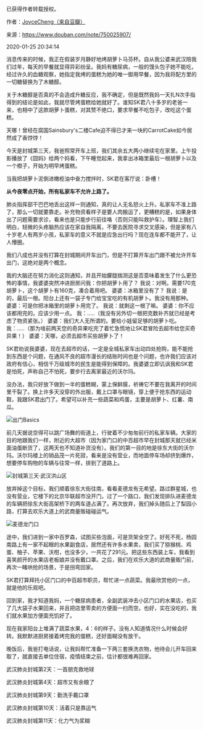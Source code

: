 已获得作者转载授权。


作者：[JoyceCheng（来自豆瓣）](https://www.douban.com/people/30298116/)


来源：https://www.douban.com/note/750025907/


2020-01-25 20:34:14


消息传来的时候，我正在假装岁月静好地烤胡萝卜马芬杯。自从我公婆来武汉陪我们过年，每天的早餐就显得异彩纷呈。我妈有糖尿病，一般的馒头包子她不能吃，经过许久的血糖观察，她指定我烤的蛋糕为她的唯一御用早餐，因为我将配方里的一切糖替换为了木糖醇。  

关于木糖醇是否真的不会造成升糖反应，我不确定，但是既然我妈一天扎N次手指得到的结论是如此，我就尽管烤蛋糕给她就好了。谁知SK君八十多岁的老爸一来，也相中了这款胡萝卜蛋糕，对其赞不绝口，要求早餐不吃包子，改吃这个蛋糕。  

天哪！曾经在腐国Sainsbury's二楼Cafe迫不得已才来一块的CarrotCake如今居然成了香饽饽！  

今天是封城第三天，我爸照常开车上班，我们其余五大两小继续宅在家里。上午投影播放了《囧妈》给两个妈看，下午睡觉起来，我拿出冰箱里最后一根胡萝卜以及一个橙子，开始为明早烤蛋糕。  

当我把胡萝卜泥倒进橄榄油中奋力搅拌时，SK君在客厅说：卧槽！  

**从今夜零点开始，所有私家车不允许上路了。**  

肺炎指挥部干巴巴地丢出这样一则通知，真的让人无名怒火上升。私家车不准上路了，那么一切就要靠走。补充物资看样子是要人肉搬运了，更糟糕的是，如果身体出了问题需要求诊，看来也是只能步行前往咯（否则只能叫救护车）。理智上我们明白，轻微的头疼脑热应该在家自我隔离，不要去医院寻求交叉感染，但是家有八十岁老人有两岁小孩，私家车的意义不就是应急出行吗？现在连车都不能开了，让人懵圈。  

我们八成也并没有打算在封城期间开车出门，但是不打算开车出门跟不被允许开车出门，这绝对是两个概念。  

我的大脑还在努力消化这则通知，并且开始朦胧揣测这是否意味着发生了什么更恐怖的事情，我婆婆突然冲进厨房问我：你把胡萝卜用了？
我说：对啊。需要170克胡萝卜，这个胡萝卜有160克，凑合着用吧。
婆婆：冰箱里没有了？
我说：是的，最后一根。阳台上还有一袋子专门给宝宝吃的有机胡萝卜。我没有用那种。
婆婆：可是你把冰箱里的胡萝卜用完了。
我说：就剩这一根了嘛。
婆婆：你不应该都用完的。应该少用一点。
我：.....（我没有另外切一根把克数补齐就已经是考虑了物资紧张。）
婆婆：我们大人无所谓的。要给小娃留足够的胡萝卜吃。
我：.....（那为啥前两天您的奇异果吃完了着忙急慌地让SK君冒险去超市给您买奇异果！）
婆婆：天哪，必须去超市买些胡萝卜了！  

SK君劝说我婆婆，现在去超市的话，一定是全城私家车出动四处抢购，能不能抢到东西是个问题，在通风不良的超市漫长的结账时间也是个问题，也许我们应该对政府有信心，相信千万级城市的民生是能得到保障的。我婆婆立即讥讽我和SK君是怕死，声称自己不怕死，要步行去离家最近的沃尔玛。  

没办法，我只好放下做到一半的蛋糕糊，蒙上保鲜膜，祈祷它不要在我离开的时间里干裂了。换上许多天没穿的外出服，戴上口罩与眼镜，穿上便于抢东西的运动鞋，我跟SK君出门了。希望可以补充一些蔬菜和鸡蛋，主要是胡萝卜、红薯、南瓜。  

![出门Basics](./pic/01-25-JoyceCheng-当车辆不能再上路1.jpg)

前几天据说空得可以跳广场舞的街道上，行驶着不少匆匆前行的私家车辆。大家的目的地跟我们一样，附近的大超市（因为家门口的中百超市早在封城那天就已经米面油蛋断货了，这两天也不知道补货没有）。我们的第一目的地是徐东大街的沃尔玛。沃尔玛楼上的销品茂一片死寂，看来是没有营业，而地面停车场却挤到爆炸，想要停车购物的车辆与往常一样，排到了道路上。  

![封城第三天·武汉洪山区](./pic/01-25-JoyceCheng-当车辆不能再上路2.jpg)

放弃掉这个目标，我们顺着徐东大街往南，看看麦德龙有无希望。路过群星城，也没有营业，它楼下的北京华联超市没开门。过了一个路口，我们发现排队进麦德龙的车辆把徐东大街高架桥下的两车道占满了。再次放弃，我们掉头随后上了梨园小路，打算去欢乐大道上的武商量贩碰碰运气。 

![麦德龙门口](./pic/01-25-JoyceCheng-当车辆不能再上路3.jpg) 

途中，我们进到一家中百罗森，试图买些泡面，可是货架全空了。好死不死，杨园南路上有一家不起眼的水果副食店，居然还有许多水果卖，我们买了猕猴桃、鸡蛋、柚子、苹果、沃柑，也没多少，一共花了291元。把这些东西装上车，我看到喜笑颜开的水果店老板娘并没有戴口罩。之后，我们在欢乐大道的武商量贩门前，再次一睹哄抢的场景，于是拐弯回家。  

SK君打算拜托小区门口的中百超市职员，帮忙进一点蔬菜。我最欣赏他的一点，就是他的乐观吧。  

回到家，我才知道我妈，一个糖尿病患者，全副武装冲去小区门口的水果店，也买了几大袋子水果回来，并且把店里零卖的方便面一扫而空。也好，实在没吃的，我们就水果加方便面充饥好了。  

现在我家阳台上堆满了蔬菜水果，4：6的样子。没有人知道情况什么时候会好转。我默默进厨房接着烤完我的蛋糕，还好面糊没有放干。  

晚饭后，我爸打电话说，让我妈帮忙准备一下两三套换洗衣物，他待会儿开车回来取了，就直接去单位住宿，疫情结束之前，估计都很难再回家。  

武汉肺炎封城第2天：一首朋克救地球  

武汉肺炎封城第4天：超市又有余粮了  

武汉肺炎封城第9天：勤洗手戴口罩  

武汉肺炎封城第10天：活着只是靠运气  

武汉肺炎封城第11天：化力气为浆糊  

